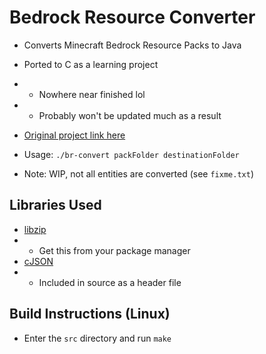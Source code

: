 # Bedrock Resource Converter

* Converts Minecraft Bedrock Resource Packs to Java
* Ported to C as a learning project
* * Nowhere near finished lol
* * Probably won't be updated much as a result
* [Original project link here](https://github.com/BCDeshiG/Bedrock-Resource-Converter-PY)

* Usage: `./br-convert packFolder destinationFolder`
* Note: WIP, not all entities are converted (see `fixme.txt`)

## Libraries Used

* [libzip](https://libzip.org/documentation/libzip.html)
* * Get this from your package manager
* [cJSON](https://github.com/DaveGamble/cJSON)
* * Included in source as a header file

## Build Instructions (Linux)

* Enter the `src` directory and run `make`

